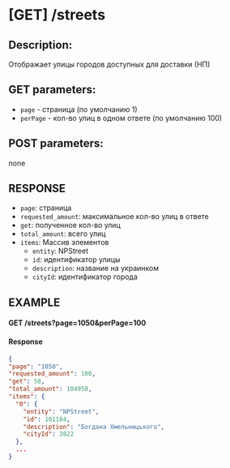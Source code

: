# [GET] /streets
## Description: 
Отображает улицы городов доступных для доставки (НП)
## GET parameters:
- `page` - страница (по умолчанию 1)
- `perPage` - кол-во улиц в одном ответе (по умолчанию 100)
## POST parameters:
none
## RESPONSE
- `page`: страница 
- `requested_amount`: максимальное кол-во улиц в ответе
- `get`: полученное кол-во улиц
- `total_amount`: всего улиц
- `items`: Массив элементов
  - `entity`: NPStreet
  - `id`: идентификатор улицы
  - `description`: название на украинком
  - `cityId`: идентификатор города
## EXAMPLE
#### GET /streets?page=1050&perPage=100

#### Response
```json
{
"page": "1050",
"requested_amount": 100,
"get": 58,
"total_amount": 104958,
"items": {
  "0": {
    "entity": "NPStreet",
    "id": 101184,
    "description": "Богдана Хмельницького",
    "cityId": 3822
  },
  ...
}
```
